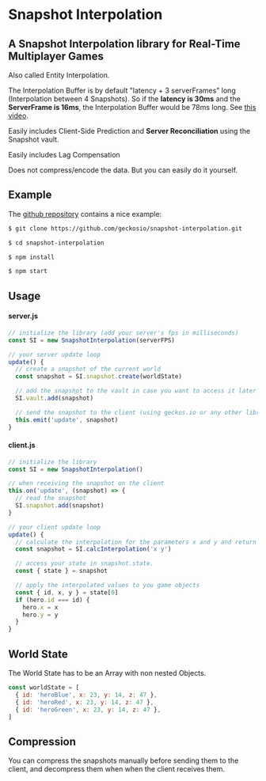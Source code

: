 # Snapshot Interpolation

## A Snapshot Interpolation library for Real-Time Multiplayer Games

Also called Entity Interpolation.

The Interpolation Buffer is by default "latency + 3 serverFrames" long (Interpolation between 4 Snapshots).
So if the **latency is 30ms** and the **ServerFrame is 16ms**, the Interpolation Buffer would be 78ms long.
See [this video](https://youtu.be/Z9X4lysFr64?t=800).

Easily includes Client-Side Prediction and **Server Reconciliation** using the Snapshot vault.

Easily includes Lag Compensation

Does not compress/encode the data. But you can easily do it yourself.

## Example

The [github repository](https://github.com/geckosio/snapshot-interpolation) contains a nice example:

```bash
$ git clone https://github.com/geckosio/snapshot-interpolation.git

$ cd snapshot-interpolation

$ npm install

$ npm start
```

## Usage

#### server.js

```js
// initialize the library (add your server's fps in milliseconds)
const SI = new SnapshotInterpolation(serverFPS)

// your server update loop
update() {
  // create a snapshot of the current world
  const snapshot = SI.snapshot.create(worldState)

  // add the snapshot to the vault in case you want to access it later (optional)
  SI.vault.add(snapshot)

  // send the snapshot to the client (using geckos.io or any other library)
  this.emit('update', snapshot)
}
```

#### client.js

```js
// initialize the library
const SI = new SnapshotInterpolation()

// when receiving the snapshot on the client
this.on('update', (snapshot) => {
  // read the snapshot
  SI.snapshot.add(snapshot)
}

// your client update loop
update() {
  // calculate the interpolation for the parameters x and y and return the snapshot
  const snapshot = SI.calcInterpolation('x y')

  // access your state in snapshot.state.
  const { state } = snapshot

  // apply the interpolated values to you game objects
  const { id, x, y } = state[0]
  if (hero.id === id) {
    hero.x = x
    hero.y = y
  }
}
```

## World State

The World State has to be an Array with non nested Objects.

```js
const worldState = [
  { id: 'heroBlue', x: 23, y: 14, z: 47 },
  { id: 'heroRed', x: 23, y: 14, z: 47 },
  { id: 'heroGreen', x: 23, y: 14, z: 47 },
]
```

## Compression

You can compress the snapshots manually before sending them to the client, and decompress them when when the client receives them.
